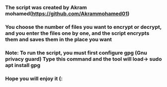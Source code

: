 ### The script was created by Akram mohamed(https://github.com/Akrammohamed01)

### You choose the number of files you want to encrypt or decrypt, and you enter the files one by one, and the script encrypts them and saves them in the place you want

### Note: To run the script, you must first configure gpg (Gnu privacy guard) Type this command and the tool will load-> sudo apt install gpg

### Hope you will enjoy it (:


